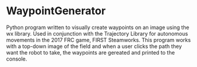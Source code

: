 # WaypointGenerator
Python program written to visually create waypoints on an image using the wx library. Used in conjunction with the Trajectory Library for autonomous movements in the 2017 FRC game, FIRST Steamworks. This program works with a top-down image of the field and when a user clicks the path they want the robot to take, the waypoints are gereated and printed to the console. 
